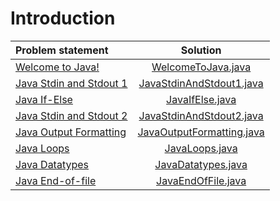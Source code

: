 # Introduction

|      Problem statement      |           Solution            |
|:----------------------------|:-----------------------------:|
| [Welcome to Java!][]        | [WelcomeToJava.java][]        |
| [Java Stdin and Stdout 1][] | [JavaStdinAndStdout1.java][]  |
| [Java If-Else][]            | [JavaIfElse.java][]           |
| [Java Stdin and Stdout 2][] | [JavaStdinAndStdout2.java][]  |
| [Java Output Formatting][]  | [JavaOutputFormatting.java][] |
| [Java Loops][]              | [JavaLoops.java][]            |
| [Java Datatypes][]          | [JavaDatatypes.java][]        |
| [Java End-of-file][]        | [JavaEndOfFile.java][]        |

[Welcome to Java!]:        https://www.hackerrank.com/challenges/welcome-to-java
[Java Stdin and Stdout 1]: https://www.hackerrank.com/challenges/java-stdin-and-stdout-1
[Java If-Else]:            https://www.hackerrank.com/challenges/java-if-else
[Java Stdin and Stdout 2]: https://www.hackerrank.com/challenges/java-stdin-stdout
[Java Output Formatting]:  https://www.hackerrank.com/challenges/java-output-formatting
[Java Loops]:              https://www.hackerrank.com/challenges/java-loops
[Java Datatypes]:          https://www.hackerrank.com/challenges/java-datatypes
[Java End-of-file]:        https://www.hackerrank.com/challenges/java-end-of-file

[WelcomeToJava.java]:        WelcomeToJava.java
[JavaStdinAndStdout1.java]:  JavaStdingAndStdout1.java
[JavaIfElse.java]:           JavaIfElse.java
[JavaStdinAndStdout2.java]:  JavaStdinAndStdout2.java
[JavaOutputFormatting.java]: JavaOutputFormatting.java
[JavaLoops.java]:            JavaLoops.java
[JavaDatatypes.java]:        JavaDatatypes.java
[JavaEndOfFile.java]:        JavaEndOfFile.java
